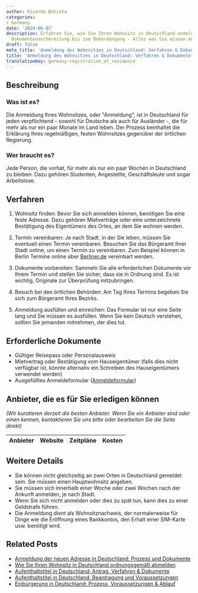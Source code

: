 ```yaml
---
author: Ricardo Batista
categories:
- Germany
date: '2024-06-07'
description: Erfahren Sie, wie Sie Ihren Wohnsitz in Deutschland anmelden. Von der
  Dokumentenvorbereitung bis zum Behördengang - Alles was Sie wissen müssen.
draft: false
meta_title: 'Anmeldung des Wohnsitzes in Deutschland: Verfahren & Dokumente'
title: 'Anmeldung des Wohnsitzes in Deutschland: Verfahren & Dokumente'
translationKey: germany-registration_of_residence
---
```



## Beschreibung
### Was ist es?
Die Anmeldung Ihres Wohnsitzes, oder "Anmeldung", ist in Deutschland für jeden verpflichtend - sowohl für Deutsche als auch für Ausländer -, die für mehr als nur ein paar Monate im Land leben. Der Prozess beinhaltet die Erklärung Ihres regelmäßigen, festen Wohnsitzes gegenüber der örtlichen Regierung.

### Wer braucht es?
Jede Person, die vorhat, für mehr als nur ein paar Wochen in Deutschland zu bleiben. Dazu gehören Studenten, Angestellte, Geschäftsleute und sogar Arbeitslose.

## Verfahren

1. Wohnsitz finden: Bevor Sie sich anmelden können, benötigen Sie eine feste Adresse. Dazu gehören Mietverträge oder eine unterzeichnete Bestätigung des Eigentümers des Ortes, an dem Sie wohnen werden.

2. Termin vereinbaren: Je nach Stadt, in der Sie leben, müssen Sie eventuell einen Termin vereinbaren. Besuchen Sie das Bürgeramt Ihrer Stadt online, um einen Termin zu vereinbaren. Zum Beispiel können in Berlin Termine online über [Berliner.de](https://service.berlin.de/terminvereinbarung/termin/day/) vereinbart werden.

3. Dokumente vorbereiten: Sammeln Sie alle erforderlichen Dokumente vor Ihrem Termin und stellen Sie sicher, dass sie in Ordnung sind. Es ist wichtig, Originale zur Überprüfung mitzubringen.

4. Besuch bei den örtlichen Behörden: Am Tag Ihres Termins begeben Sie sich zum Bürgeramt Ihres Bezirks.

5. Anmeldung ausfüllen und einreichen: Das Formular ist nur eine Seite lang und Sie müssen es ausfüllen. Wenn Sie kein Deutsch verstehen, sollten Sie jemanden mitnehmen, der dies tut.

## Erforderliche Dokumente

- Gültiger Reisepass oder Personalausweis
- Mietvertrag oder Bestätigung vom Hauseigentümer (falls dies nicht verfügbar ist, könnte alternativ ein Schreiben des Hauseigentümers verwendet werden)
- Ausgefülltes Anmeldeformular ([Anmeldeformular](https://service.berlin.de/dienstleistung/120686/standort/122346/))

## Anbieter, die es für Sie erledigen können
_(Wir kuratieren derzeit die besten Anbieter. Wenn Sie ein Anbieter sind oder einen kennen, kontaktieren Sie uns bitte oder bearbeiten Sie die Seite direkt)_

| Anbieter | Website | Zeitpläne | Kosten |
| --------------- | --------------- | :-------------: | :-------------: |

## Weitere Details

- Sie können nicht gleichzeitig an zwei Orten in Deutschland gemeldet sein. Sie müssen einen Hauptwohnsitz angeben.
- Sie müssen sich innerhalb einer Woche oder zwei Wochen nach der Ankunft anmelden, je nach Stadt.
- Wenn Sie sich nicht anmelden oder dies zu spät tun, kann dies zu einer Geldstrafe führen.
- Die Anmeldung dient als Wohnsitznachweis, der normalerweise für Dinge wie die Eröffnung eines Bankkontos, den Erhalt einer SIM-Karte usw. benötigt wird.
## Related Posts

- [Anmeldung der neuen Adresse in Deutschland: Prozess und Dokumente](https://tramitit.com/de/guides/germany/ummeldung_des_wohnsitzes/)
- [Wie Sie Ihren Wohnsitz in Deutschland ordnungsgemäß abmelden](https://tramitit.com/de/guides/germany/abmeldung_des_wohnsitzes/)
- [Aufenthaltstitel in Deutschland: Antrag, Verfahren & Dokumente](https://tramitit.com/de/guides/germany/beantragung_eines_aufenthaltstitels/)
- [Aufenthaltstitel in Deutschland: Beantragung und Voraussetzungen](https://tramitit.com/de/guides/germany/aufenthaltserlaubnis_beantragen/)
- [Einbürgerung in Deutschland: Prozess, Voraussetzungen & Ablauf](https://tramitit.com/de/guides/germany/antrag_auf_einburgerung/)